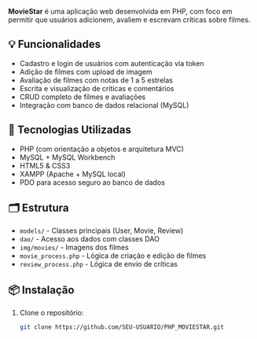 **MovieStar** é uma aplicação web desenvolvida em PHP, com foco em permitir que usuários adicionem, avaliem e escrevam críticas sobre filmes.

## 💡 Funcionalidades

- Cadastro e login de usuários com autenticação via token
- Adição de filmes com upload de imagem
- Avaliação de filmes com notas de 1 a 5 estrelas
- Escrita e visualização de críticas e comentários
- CRUD completo de filmes e avaliações
- Integração com banco de dados relacional (MySQL)

## 🧰 Tecnologias Utilizadas

- PHP (com orientação a objetos e arquitetura MVC)
- MySQL + MySQL Workbench
- HTML5 & CSS3
- XAMPP (Apache + MySQL local)
- PDO para acesso seguro ao banco de dados

## 🗂 Estrutura

- `models/` - Classes principais (User, Movie, Review)
- `dao/` - Acesso aos dados com classes DAO
- `img/movies/` - Imagens dos filmes
- `movie_process.php` - Lógica de criação e edição de filmes
- `review_process.php` - Lógica de envio de críticas

## 📦 Instalação

1. Clone o repositório:
   ```bash
   git clone https://github.com/SEU-USUARIO/PHP_MOVIESTAR.git